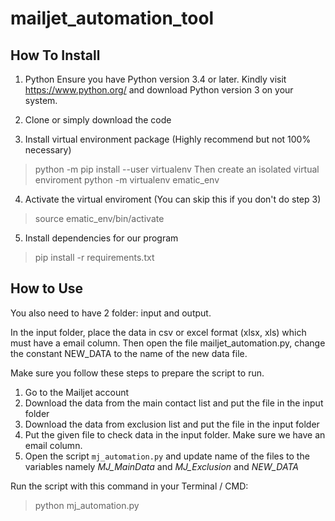 # mailjet_automation_tool

## How To Install
1) Python
Ensure you have Python version 3.4 or later. Kindly visit https://www.python.org/ and download Python version 3 on your system.

2) Clone or simply download the code

3) Install virtual environment package (Highly recommend but not 100% necessary)
> python -m pip install --user virtualenv
Then create an isolated virtual enviroment
> python -m virtualenv ematic_env

4) Activate the virtual enviroment (You can skip this if you don't do step 3)
> source ematic_env/bin/activate

5) Install dependencies for our program
> pip install -r requirements.txt

## How to Use

You also need to have 2 folder: input and output.

In the input folder, place the data in csv or excel format (xlsx, xls) which must have a email column. Then open the file mailjet_automation.py, change the constant NEW_DATA to the name of the new data file.

Make sure you follow these steps to prepare the script to run.
1) Go to the Mailjet account
2) Download the data from the main contact list and put the file in the input folder
3) Download the data from exclusion list and put the file in the input folder
4) Put the given file to check data in the input folder. Make sure we have an email column.
5) Open the script ``mj_automation.py`` and update name of the files to the variables namely _MJ_MainData_ and _MJ_Exclusion_ and _NEW_DATA_


Run the script with this command in your Terminal / CMD:
> python mj_automation.py

